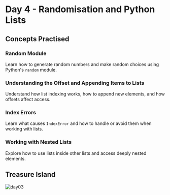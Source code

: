 # Day 4 - Randomisation and Python Lists

## Concepts Practised

### Random Module
Learn how to generate random numbers and make random choices using Python's `random` module.

### Understanding the Offset and Appending Items to Lists
Understand how list indexing works, how to append new elements, and how offsets affect access.

### Index Errors
Learn what causes `IndexError` and how to handle or avoid them when working with lists.

### Working with Nested Lists
Explore how to use lists inside other lists and access deeply nested elements.

## Treasure Island
![day03](https://user-images.githubusercontent.com/98851253/154304693-a3aa3a5a-e8f3-46b8-bcea-6f0884aad99c.gif)
